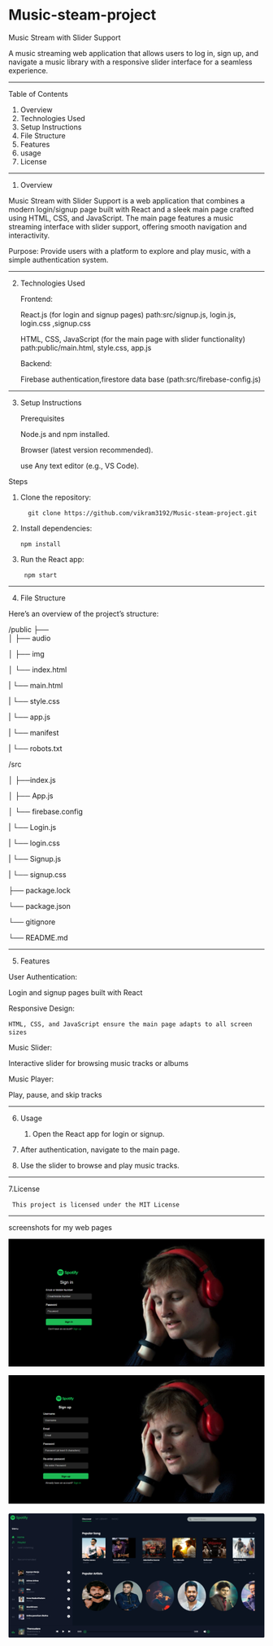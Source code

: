 # Music-steam-project


Music Stream with Slider Support

 A music streaming web application that allows users to log in, sign up, and navigate a music library with a responsive slider interface for a seamless experience.


---

Table of Contents

1. Overview
2. Technologies Used
3. Setup Instructions
4. File Structure
5. Features
6. usage
7. License


---

1. Overview

  Music Stream with Slider Support is a web application that combines a modern login/signup page built with React and a sleek main page crafted using HTML, CSS, and JavaScript.
 The main page features a music streaming interface with slider support, offering smooth navigation and interactivity.

 Purpose: Provide users with a platform to explore and play music, with a simple authentication system.





---

2. Technologies Used

   Frontend:

     React.js (for login and signup pages)  path:src/signup.js, login.js, login.css ,signup.css

     HTML, CSS, JavaScript (for the main page with slider functionality) path:public/main.html, style.css, app.js


    Backend:

     Firebase authentication,firestore data base (path:src/firebase-config.js)



---

3. Setup Instructions

   Prerequisites

    Node.js and npm installed.

     Browser (latest version recommended).

     use Any text editor (e.g., VS Code).


Steps

1. Clone the repository:

         git clone https://github.com/vikram3192/Music-steam-project.git



2. Install dependencies:

       npm install


3. Run the React app:

        npm start




---

4. File Structure

Here’s an overview of the project’s structure:

/public
├──      
│   ├── audio

│   ├── img

│   └── index.html

|   └── main.html 

|   └── style.css

|   └── app.js

|   └── manifest

|   └── robots.txt


/src    

│   ├──index.js

│   ├── App.js

│   └── firebase.config

|   └──  Login.js

|   └──  login.css

|   └──  Signup.js

|   └──  signup.css

├── package.lock   

└── package.json

└── gitignore

└── README.md


---

5. Features

User Authentication:

  Login and signup pages built with React

Responsive Design:
   
    HTML, CSS, and JavaScript ensure the main page adapts to all screen sizes


Music Slider:

  Interactive slider for browsing music tracks or albums


 Music Player:

   Play, pause, and skip tracks




---

6. Usage

   1. Open the React app for login or signup.


  2. After authentication, navigate to the main page.


  3. Use the slider to browse and play music tracks.


---

7.License
    
     This project is licensed under the MIT License 






---

screenshots for my web pages

![image alt](https://github.com/vikram3192/Music-steam-project/blob/606ed4d1022c50e5499537875ee0c06bdc06dfba/Screenshot%202024-12-21%20062359.png)

![image alt](https://github.com/vikram3192/Music-steam-project/blob/4948c951822e1d3075669d37643c3fb7635353d7/Screenshot%202024-12-21%20062416.png)

![image alt](https://github.com/vikram3192/Music-steam-project/blob/2a12437c8bec7962171ce7f7c1bf741df3fa1735/Screenshot%202024-12-21%20062446.png)

